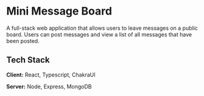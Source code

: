 # Mini Message Board

A full-stack web application that allows users to leave messages on a public board. Users can post messages and view a list of all messages that have been posted.

## Tech Stack

**Client:** React, Typescript, ChakraUI

**Server:** Node, Express, MongoDB
